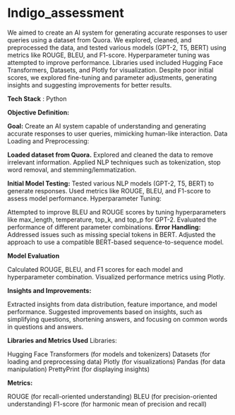 # Indigo_assessment

We aimed to create an AI system for generating accurate responses to user queries using a dataset from Quora. We explored, cleaned, and preprocessed the data, and tested various models (GPT-2, T5, BERT) using metrics like ROUGE, BLEU, and F1-score. Hyperparameter tuning was attempted to improve performance. Libraries used included Hugging Face Transformers, Datasets, and Plotly for visualization. Despite poor initial scores, we explored fine-tuning and parameter adjustments, generating insights and suggesting improvements for better results.

**Tech Stack** : Python 

**Objective Definition:**

**Goal:** Create an AI system capable of understanding and generating accurate responses to user queries, mimicking human-like interaction.
Data Loading and Preprocessing:

**Loaded dataset from Quora.**
Explored and cleaned the data to remove irrelevant information.
Applied NLP techniques such as tokenization, stop word removal, and stemming/lemmatization.

**Initial Model Testing:**
Tested various NLP models (GPT-2, T5, BERT) to generate responses.
Used metrics like ROUGE, BLEU, and F1-score to assess model performance.
Hyperparameter Tuning:

Attempted to improve BLEU and ROUGE scores by tuning hyperparameters like max_length, temperature, top_k, and top_p for GPT-2.
Evaluated the performance of different parameter combinations.
**Error Handling:**
Addressed issues such as missing special tokens in BERT.
Adjusted the approach to use a compatible BERT-based sequence-to-sequence model.

**Model Evaluation**

Calculated ROUGE, BLEU, and F1 scores for each model and hyperparameter combination.
Visualized performance metrics using Plotly.

**Insights and Improvements:**

Extracted insights from data distribution, feature importance, and model performance.
Suggested improvements based on insights, such as simplifying questions, shortening answers, and focusing on common words in questions and answers.

**Libraries and Metrics Used**
Libraries:

Hugging Face Transformers (for models and tokenizers)
Datasets (for loading and preprocessing data)
Plotly (for visualizations)
Pandas (for data manipulation)
PrettyPrint (for displaying insights)

**Metrics:**

ROUGE (for recall-oriented understanding)
BLEU (for precision-oriented understanding)
F1-score (for harmonic mean of precision and recall)








